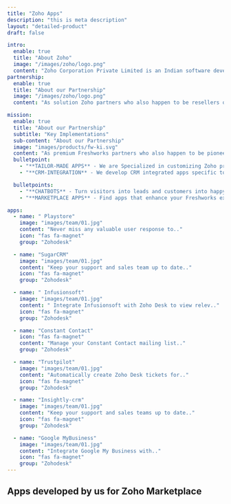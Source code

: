 ```yaml
---
title: "Zoho Apps"
description: "this is meta description"
layout: "detailed-product"
draft: false

intro:
  enable: true
  title: "About Zoho"
  image: "/images/zoho/logo.png"
  content: "Zoho Corporation Private Limited is an Indian software development company. The organisation focuses on web-based business tools and information technology, including an office tools suite, Internet of things management platform, and a suite of IT management software."
partnership:
  enable: true
  title: "About our Partnership"
  image: "/images/zoho/logo.png"
  content: "As solution Zoho partners who also happen to be resellers of their prodcuts we enjoy the challenge of delivering solutions to an assortment of requirement domains. We are now beaming to be your best choice for Zoho based custom development or marketplace extensions. Catch a glimpse of our portfolio."

mission:
  enable: true
  title: "About our Partnership"
  subtitle: "Key Implementations"
  sub-content: "About our Partnership"
  image: "images/products/fw-ki.svg"
  content: "As premium Freshworks partners who also happen to be pioneers in their partners program, we enjoy the challenge of delivering solutions to an assortment of requirement domains. We are now beaming to be your best choice for Freshworks based custom development or marketplace plug-ins. Catch a glimpse of our portfolio."
  bulletpoint:
    - "**TAILOR-MADE APPS** - We are Specialized in customizing Zoho product THE WAY YOU SEE FIT. We deliver tailored features to your specific business needs."
    - "**CRM-INTEGRATION** - We develop CRM integrated apps specific to client needs.All our apps developed through this partnership communicate through Zoho API and data."

  bulletpoints:
    - "**CHATBOTS** - Turn visitors into leads and customers into happy, engaged users. We develop both decision tree and AI-driven chatbots."
    - "**MARKETPLACE APPS** - Find apps that enhance your Freshworks experience. We develop and publish apps on the Freshworks marketplace that collaborates between multiple systems."

apps:
  - name: " Playstore"
    image: "images/team/01.jpg"
    content: "Never miss any valuable user response to.."
    icon: "fas fa-magnet"
    group: "Zohodesk"

  - name: "SugarCRM"
    image: "images/team/01.jpg"
    content: "Keep your support and sales team up to date.."
    icon: "fas fa-magnet"
    group: "Zohodesk"

  - name: " Infusionsoft"
    image: "images/team/01.jpg"
    content: " Integrate Infusionsoft with Zoho Desk to view relev.."
    icon: "fas fa-magnet"
    group: "Zohodesk"

  - name: "Constant Contact"
    icon: "fas fa-magnet"
    content: "Manage your Constant Contact mailing list.."
    group: "Zohodesk"

  - name: "Trustpilot"
    image: "images/team/01.jpg"
    content: "Automatically create Zoho Desk tickets for.."
    icon: "fas fa-magnet"
    group: "Zohodesk"

  - name: "Insightly-crm"
    image: "images/team/01.jpg"
    content: "Keep your support and sales teams up to date.."
    icon: "fas fa-magnet"
    group: "Zohodesk"

  - name: "Google MyBusiness"
    image: "images/team/01.jpg"
    content: "Integrate Google My Business with.."
    icon: "fas fa-magnet"
    group: "Zohodesk"
---
```


## Apps developed **by us for Zoho Marketplace**
